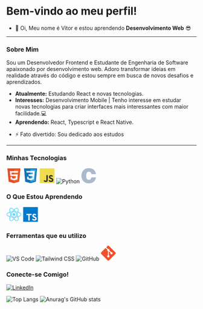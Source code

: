 
  <h1>Bem-vindo ao meu perfil!</h1>

- 👋 Oi, Meu nome é Vítor e estou aprendendo **Desenvolvimento Web** 😎

---

### Sobre Mim 
Sou um Desenvolvedor Frontend e Estudante de Engenharia de Software apaixonado por desenvolvimento web. Adoro transformar ideias em realidade através do código e estou sempre em busca de novos desafios e aprendizados. 

* **Atualmente:** Estudando React e novas tecnologias.
* **Interesses:** Desenvolvimento Mobile | Tenho interesse em estudar novas tecnologias para criar interfaces mais interessantes com maior facilidade.💻 
* **Aprendendo:** React, Typescript e React Native. 

- ⚡ Fato divertido: Sou dedicado aos estudos

---

### Minhas Tecnologias
<p>
  <img src="https://raw.githubusercontent.com/devicons/devicon/master/icons/html5/html5-original.svg" width="40" height="40"/>
  <img src="https://raw.githubusercontent.com/devicons/devicon/master/icons/css3/css3-original.svg" width="40" height="40"/>
  <img src="https://raw.githubusercontent.com/devicons/devicon/master/icons/javascript/javascript-original.svg" width="40" height="40"/>
  <img src="https://cdn.jsdelivr.net/gh/devicons/devicon/icons/python/python-original.svg" alt="Python" width="40" height="40">
  <img src="https://raw.githubusercontent.com/devicons/devicon/master/icons/c/c-original.svg" width="40" height="40"/>
  
</p>

### O Que Estou Aprendendo
<p>
  <img src="https://raw.githubusercontent.com/devicons/devicon/master/icons/react/react-original.svg" width="40" height="40"/>
  <img src="https://raw.githubusercontent.com/devicons/devicon/master/icons/typescript/typescript-original.svg" width="40" height="40"/>
</p>

### Ferramentas que eu utilizo
<p>
  <img src="https://cdn.jsdelivr.net/gh/devicons/devicon/icons/vscode/vscode-original.svg" alt="VS Code" width="40" height="40">
  <img src="https://img.icons8.com/color/48/tailwind_css.png" alt="Tailwind CSS" width="50" height="50">
  <img src="https://cdn.jsdelivr.net/gh/devicons/devicon/icons/github/github-original.svg" alt="GitHub" width="40" height="40">
  <img src="https://raw.githubusercontent.com/devicons/devicon/master/icons/git/git-original.svg" width="40" height="40"/>
</p>

### Conecte-se Comigo! 
[![LinkedIn](https://img.shields.io/badge/LinkedIn-Conecte--se-blue?style=for-the-badge&logo=linkedin)](https://www.linkedin.com/in/vitor-bitencourt-de-andrade)

<!---
vitorbite/vitorbite is a ✨ special ✨ repository because its `README.md` (this file) appears on your GitHub profile.
You can click the Preview link to take a look at your changes.
--->
![Top Langs](https://github-readme-stats.vercel.app/api/top-langs/?username=vitorbite&theme=radical)
![Anurag's GitHub stats](https://github-readme-stats.vercel.app/api?username=vitorbite&show_icons=true&theme=radical)
